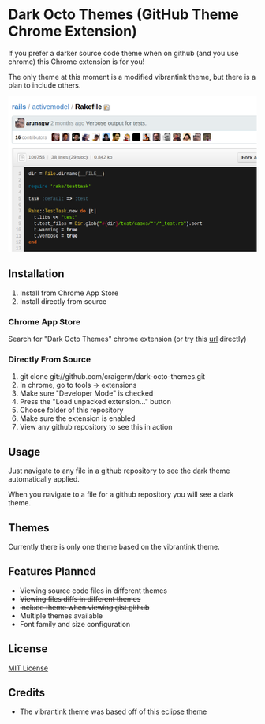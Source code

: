 Dark Octo Themes (GitHub Theme Chrome Extension)
====

If you prefer a darker source code theme when on github (and you use chrome)
this Chrome extension is for you!

The only theme at this moment is a modified vibrantink theme, but there is a
plan to include others.

![Screenshot](https://github.com/craigerm/dark-octo-themes/blob/master/example.png)

Installation
------------

1. Install from Chrome App Store 
2. Install directly from source

### Chrome App Store
Search for "Dark Octo Themes" chrome extension
(or try this [url](https://chrome.google.com/webstore/detail/iahjlgmjhgemeebaflejbgfpojahcnng) directly)

### Directly From Source
1. git clone git://github.com/craigerm/dark-octo-themes.git
2. In chrome, go to tools -> extensions
3. Make sure "Developer Mode" is checked
4. Press the "Load unpacked extension..." button
5. Choose folder of this repository
6. Make sure the extension is enabled
7. View any github repository to see this in action

Usage
-----
Just navigate to any file in a github repository to see the dark theme
automatically applied. 

When you navigate to a file for a github repository you will see a dark theme.

Themes
------
Currently there is only one theme based on the vibrantink theme. 

Features Planned
---------------
* <del>Viewing source code files in different themes</del>
* <del>Viewing files diffs in different themes</del>
* <del>Include theme when viewing gist.github</del>
* Multiple themes available
* Font family and size configuration

License
-------
[MIT
License](https://github.com/craigerm/dark-octo-themes/blob/master/LICENSE.md)

Credits
-----
* The vibrantink theme was based off of this [eclipse theme](http://www.eclipsecolorthemes.org/?view=theme&id=3)


